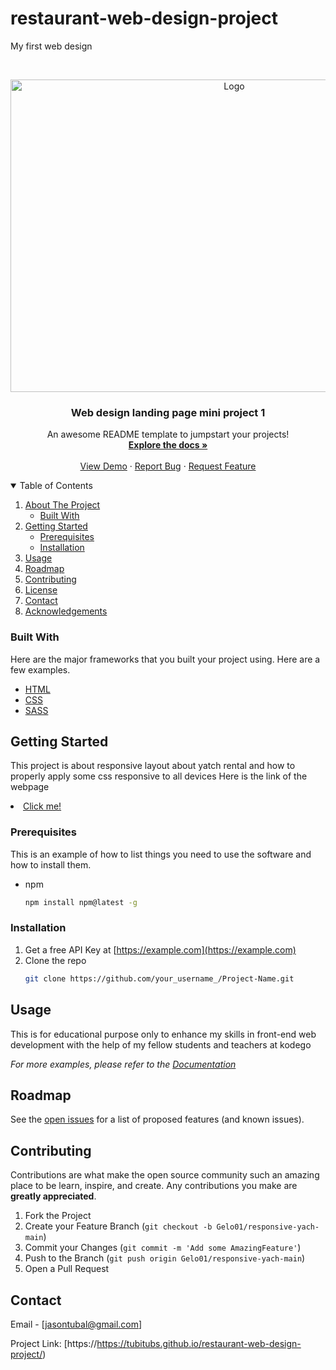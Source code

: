 # restaurant-web-design-project
My first web design
<!-- @format -->
<!-- PROJECT LOGO -->
<br />
<p align="center">
  <a href=" Web design landing page mini project 1 (enhancement)">
    <img src="https://media.giphy.com/media/Jh2c2M4Q9A4FRvYrEF/giphy.gif" alt="Logo" width="700" height="500">
  </a>

  <h3 align="center">Web design landing page mini project 1</h3>

  <p align="center">
    An awesome README template to jumpstart your projects!
    <br />
    <a href="https://github.com/Gelo01/responsive-web-app/find/main"><strong>Explore the docs »</strong></a>
    <br />
    <br />
    <a href="https://gelo01.github.io/responsive-yach-main/">View Demo</a>
    ·
    <a href="https://github.com/Gelo01/responsive-web-app/issues">Report Bug</a>
    ·
    <a href="https://github.com/Gelo01/responsive-web-app/issues/new">Request Feature</a>
  </p>
</p>

<!-- TABLE OF CONTENTS -->
<details open="open">
  <summary>Table of Contents</summary>
  <ol>
    <li>
      <a href="#about-the-project">About The Project</a>
      <ul>
        <li><a href="#built-with">Built With</a></li>
      </ul>
    </li>
    <li>
      <a href="https://gelo01.github.io/responsive-yach-main/">Getting Started</a>
      <ul>
        <li><a href="#prerequisites">Prerequisites</a></li>
        <li><a href="#installation">Installation</a></li>
      </ul>
    </li>
    <li><a href="#usage">Usage</a></li>
    <li><a href="#roadmap">Roadmap</a></li>
    <li><a href="#contributing">Contributing</a></li>
    <li><a href="#license">License</a></li>
    <li><a href="#contact">Contact</a></li>
    <li><a href="#acknowledgements">Acknowledgements</a></li>
  </ol>
</details>

<!-- ABOUT THE PROJECT -->

### Built With

Here are the major frameworks that you built your project using. Here are a few examples.

- [HTML](https://www.tutorialspoint.com/html/index.htm)
- [CSS](https://www.tutorialspoint.com/css/index.htm)
- [SASS](https://sass-lang.com/install)

<!-- GETTING STARTED -->

## Getting Started

This project is about responsive layout about yatch rental and how to properly apply some css responsive to all devices
Here is the link  of the webpage <li><a href="https://gelo01.github.io/responsive-yach-main/">Click me!</a></li>

### Prerequisites

This is an example of how to list things you need to use the software and how to install them.

- npm
  ```sh
  npm install npm@latest -g
  ```

### Installation

1. Get a free API Key at [https://example.com](https://example.com)
2. Clone the repo
   ```sh
   git clone https://github.com/your_username_/Project-Name.git
   ```

<!-- USAGE EXAMPLES -->

## Usage

This is for educational purpose only to enhance my skills in front-end web development with the help of my fellow students and teachers at kodego

_For more examples, please refer to the [Documentation](https://github.com/Gelo01/responsive-yach-main)_

<!-- ROADMAP -->

## Roadmap

See the [open issues](https://github.com/Gelo01/responsive-yach-main/issues) for a list of proposed features (and known issues).

<!-- CONTRIBUTING -->

## Contributing

Contributions are what make the open source community such an amazing place to be learn, inspire, and create. Any contributions you make are **greatly appreciated**.

1. Fork the Project
2. Create your Feature Branch (`git checkout -b Gelo01/responsive-yach-main`)
3. Commit your Changes (`git commit -m 'Add some AmazingFeature'`)
4. Push to the Branch (`git push origin Gelo01/responsive-yach-main`)
5. Open a Pull Request

<!-- CONTACT -->

## Contact

Email - [jasontubal@gmail.com]


Project Link: [https://https://tubitubs.github.io/restaurant-web-design-project/)

<!-- ACKNOWLEDGEMENTS -->

